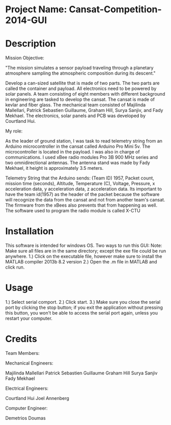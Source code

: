 # Project Name: Cansat-Competition-2014-GUI
# Description

Mission Objective:

"The mission simulates a sensor payload traveling through a planetary atmosphere sampling the atmospheric composition during its descent."

Develop a can-sized satellite that is made of two parts. The two parts are called the container and payload. All electronics need to be powered by solar panels. A team consisting of eight members with different background in engineering are tasked to develop the cansat. The cansat is made of kevlar and fiber glass. The mechanical team consisted of Majilinda Mallellari, Patrick Sebastien Guillaume, Graham Hill, Surya Sanjiv, and Fady Mekhael. The electronics, solar panels and PCB was developed by Courtland Hui.   

My role:

As the leader of ground station, I was task to read telemetry string from an Arduino microcontroller in the cansat called Arduino Pro Mini 5v. The microcontroller is located in the payload. I was also in charge of communications. I used xBee radio modules Pro 3B 900 MHz series and two omnidirectional antennas. The antenna stand was made by Fady Mekhael, it height is approximately 3.5 meters.

Telemetry String that the Arduino sends:
(Team ID) 1957, Packet count, mission time (seconds), Altitude, Temperature (C), Voltage, Pressure, x acceleration data, y acceleration data, z acceleration data. Its important to have the team id(1957) as the header of the packet because the software will recognize the data from the cansat and not from another team's cansat. The firmware from the xBees also prevents that from happening as well. The software used to program the radio module is called X-CTU

# Installation
This software is intended for windows OS.
Two ways to run this GUI:
Note: Make sure all files are in the same directory; except the exe file could be run anywhere.
1.)  Click on the executable file, however make sure to install the MATLAB compiler 2013b 8.2 version
2.)  Open the .m file in MATLAB and click run. 


# Usage
1.) Select serial comport.
2.) Click start. 
3.) Make sure you close the serial port by clicking the stop button; if you exit the application without pressing this button, you won't be able to access the serial port again, unless you restart your computer.


# Credits
Team Members:

Mechanical Engineers:

Majilinda Mallellari 
Patrick Sebastien Guillaume 
Graham Hill
Surya Sanjiv
Fady Mekhael

Electrical Engineers:

Courtland Hui
Joel Annenberg 

Computer Engineer:

Demetrios Doumas




























